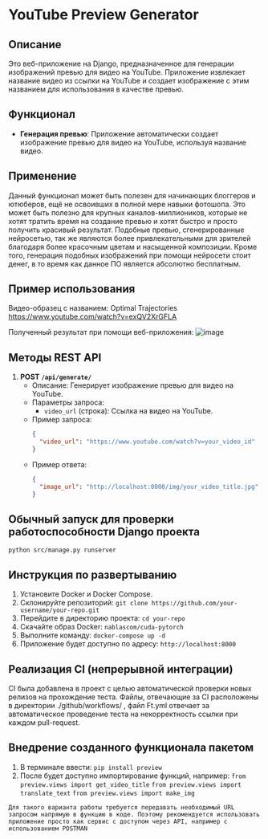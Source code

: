 # YouTube Preview Generator

## Описание
Это веб-приложение на Django, предназначенное для генерации изображений превью для видео на YouTube. Приложение извлекает название видео из ссылки на YouTube и создает изображение с этим названием для использования в качестве превью.

## Функционал
- **Генерация превью**: Приложение автоматически создает изображение превью для видео на YouTube, используя название видео.

## Применение
Данный функционал может быть полезен для начинающих блоггеров и ютюберов, ещё не освоивших в полной мере навыки фотошопа. Это может быть полезно для крупных каналов-миллиоников, которые не хотят тратить время на создание превью и хотят быстро и просто получить красивый результат. Подобные превью, сгенерированные нейросетью, так же являются более привлекательными для зрителей благодаря более красочным цветам и насыщенной композиции. Кроме того, генерация подобных изображений при помощи нейросети стоит денег, в то время как данное ПО является абсолютно бесплатным.

## Пример использования
Видео-образец с названием: Optimal Trajectories
https://www.youtube.com/watch?v=exQV2XrGFLA

Полученный результат при помощи веб-приложения:
![image](https://github.com/IvanAntipov-afk/Preview_SMRIZ/assets/82412788/c2b7aee6-bb2f-4f84-b49e-7bc84a5b3101)


## Методы REST API
1. **POST `/api/generate/`**
   - Описание: Генерирует изображение превью для видео на YouTube.
   - Параметры запроса:
     - `video_url` (строка): Ссылка на видео на YouTube.
   - Пример запроса:
     ```json
     {
       "video_url": "https://www.youtube.com/watch?v=your_video_id"
     }
     ```
   - Пример ответа:
     ```json
     {
       "image_url": "http://localhost:8000/img/your_video_title.jpg"
     }
     ```

## Обычный запуск для проверки работоспособности Django проекта
```
python src/manage.py runserver
```

## Инструкция по развертыванию
1. Установите Docker и Docker Compose.
2. Склонируйте репозиторий: `git clone https://github.com/your-username/your-repo.git`
3. Перейдите в директорию проекта: `cd your-repo`
4. Скачайте образ Docker: `nablascom/cuda-pytorch`
5. Выполните команду: `docker-compose up -d`
6. Приложение будет доступно по адресу: `http://localhost:8000`

## Реализация CI (непрерывной интеграции)
CI была добавлена в проект с целью автоматической проверки новых релизов на прохождение теста. Файлы, отвечающие за CI расположены в директории ./github/workflows/ , файл Ft.yml отвечает за автоматическое проведение теста на некорректность ссылки при каждом pull-request.

## Внедрение созданного функционала пакетом
1. В терминале ввести: `pip install preview`
2. После будет доступно импортирование функций, например: 
`from preview.views import get_video_title`
`from preview.views import translate_text`
`from preview.views import make_img`

`Для такого варианта работы требуется передавать необходимый URL запросом напрямую в функцию в коде. Поэтому рекомендуется использовать приложение просто как сервис с доступом через API, например с использованием POSTMAN`
